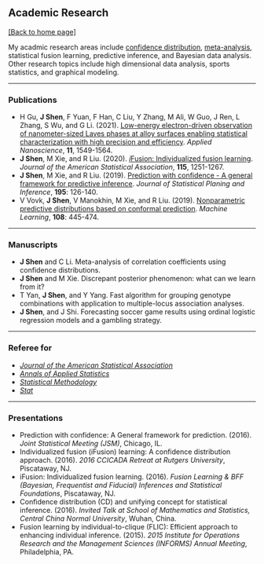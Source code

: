 ## Academic Research

[[Back to home page]](/index)


My acadmic research areas include [confidence distribution](https://en.wikipedia.org/wiki/Confidence_distribution), [meta-analysis](https://en.wikipedia.org/wiki/Meta-analysis), statistical fusion learning, predictive inference, and Bayesian data analysis. Other research topics include high dimensional data analysis, sports statistics, and graphical modeling.

---

### Publications
- H Gu, **J Shen**, F Yuan, F Han, C Liu, Y Zhang, M Ali, W Guo, J Ren, L Zhang, S Wu, and G Li. (2021). [Low-energy electron-driven observation of nanometer-sized Laves phases at alloy surfaces enabling statistical characterization with high precision and efficiency](https://link.springer.com/article/10.1007/s13204-021-01796-6). *Applied Nanoscience*, **11**, 1549-1564.
- **J Shen**, M Xie, and R Liu. (2020). [*i*Fusion: Individualized fusion learning](https://amstat.tandfonline.com/doi/abs/10.1080/01621459.2019.1672557#.XciGbJJKg6U). *Journal of the American Statistical Association*, **115**, 1251-1267.
- **J Shen**, M Xie, and R Liu. (2019). [Prediction with confidence - A general framework for predictive inference](https://www.sciencedirect.com/science/article/abs/pii/S0378375817301696). *Journal of Statistical Planing and Inference*, **195**: 126-140.
- V Vovk, **J Shen**, V Manokhin, M Xie, and R Liu. (2019). [Nonparametric predictive distributions based on conformal prediction](https://link.springer.com/article/10.1007/s10994-018-5755-8). *Machine Learning*, **108**: 445-474. 

---

### Manuscripts

- **J Shen** and C Li. Meta-analysis of correlation coefficients using confidence distributions. 
- **J Shen** and M Xie. Discrepant posterior phenomenon: what can we learn from it?
- T Yan, **J Shen**, and Y Yang. Fast algorithm for grouping genotype combinations with application to multiple-locus association analyses.
- **J Shen**, and J Shi. Forecasting soccer game results using ordinal logistic regression models and a gambling strategy.

---

### Referee for

- [*Journal of the American Statistical Association*](https://www.tandfonline.com/toc/uasa20/current)
- [*Annals of Applied Statistics*](https://imstat.org/journals-and-publications/annals-of-applied-statistics)
- [*Statistical Methodology*](https://www.journals.elsevier.com/statistical-methodology)
- [*Stat*](https://onlinelibrary.wiley.com/journal/20491573")

---

### Presentations

- Prediction with confidence: A General framework for prediction. (2016). *Joint Statistical Meeting (JSM)*, Chicago, IL.
- Individualized fusion (iFusion) learning: A confidence distribution approach. (2016). *2016 CCICADA Retreat at Rutgers University*, Piscataway, NJ.
- iFusion: Individualized fusion learning. (2016). *Fusion Learning & BFF (Bayesian, Frequentist and Fiducial) Inferences and Statistical Foundations*, Piscataway, NJ.
- Confidence distribution (CD) and unifying concept for statistical inference. (2016). *Invited Talk at School of Mathematics and Statistics, Central China Normal University*, Wuhan, China.
- Fusion learning by individual-to-clique (FLIC): Efficient approach to enhancing individual inference. (2015). *2015 Institute for Operations Research and the Management Sciences (INFORMS) Annual Meeting*, Philadelphia, PA.

